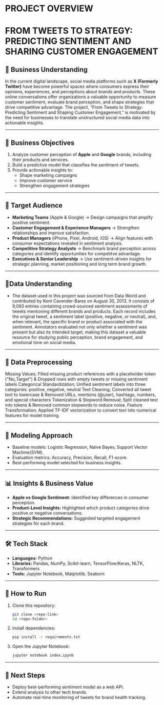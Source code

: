 # PROJECT OVERVIEW
# FROM TWEETS TO STRATEGY: PREDICTING SENTIMENT AND SHARING CUSTOMER ENGAGEMENT  

## 📌 Business Understanding
In the current digital landscape, social media platforms such as **X (Formerly Twitter)**  have become powerful spaces where consumers express their opinions, experiences, and perceptions about brands and products. These online conversations offer organizations a valuable opportunity to measure customer sentiment, evaluate brand perception, and shape strategies that drive competitive advantage. 
The project, “From Tweets to Strategy: Predicting Sentiment and Shaping Customer Engagement,” is motivated by the need for businesses to translate unstructured social media data into actionable insights.  

---

## 🎯 Business Objectives  
1. Analyze customer perception of **Apple** and **Google** brands, including their products and services.  
2. Build a predictive model that classifies the sentiment of tweets.  
3. Provide actionable insights to:  
   - Shape marketing campaigns  
   - Improve customer service  
   - Strengthen engagement strategies  

---

## 👥 Target Audience  
- **Marketing Teams** (Apple & Google) → Design campaigns that amplify positive sentiment.  
- **Customer Engagement & Experience Managers** → Strengthen relationships and improve satisfaction.  
- **Product Managers** (iPhone, Pixel, Android, iOS) → Align features with consumer expectations revealed in sentiment analysis.  
- **Competitive Strategy Analysts** → Benchmark brand perception across categories and identify opportunities for competitve advantage.  
- **Executives & Senior Leadership** → Use sentiment-driven insights for strategic planning, market positioning and long term brand growth.  

---

## 📂Data Understanding
- The dataset used in this project was sourced from Data World and contributed by Kent Cavender-Bares on August 30, 2013. It consists of 9,093 entries containing crowd-sourced sentiment assessments of tweets mentioning different brands and products. Each record includes the original tweet, a sentiment label (positive, negative, or neutral), and, when relevant, the specific brand or product associated with the sentiment. Annotators evaluated not only whether a sentiment was present but also its intended target, making this dataset a valuable resource for studying public perception, brand engagement, and emotional tone on social media.

---

## 📂 Data Preprocessing  
Missing Values; Filled missing product references with a placeholder token ("No_Target") & Dropped rows with empty tweets or missing sentiment labels
Categorical Standardization; Unified sentiment labels into three categories: positive, negative, neutral 
Text Cleaning; Converted all tweet text to lowercase & Removed URLs, mentions (@user), hashtags, numbers, and special characters
Tokenization & Stopword Removal; Split cleaned text into tokens & Removed common stopwords to reduce noise.
Feature Transformation; Applied TF-IDF vectorization to convert text into numerical features for model training.   

---

## 🤖 Modeling Approach  
- Baseline models: Logistic Regression, Naïve Bayes, Support Vector Machine(SVM).  
- Evaluation metrics: Accuracy, Precision, Recall, F1-score.  
- Best-performing model selected for business insights.  

---

## 📊 Insights & Business Value  
- **Apple vs Google Sentiment:** Identified key differences in consumer perception.  
- **Product-Level Insights:** Highlighted which product categories drive positive or negative conversations.  
- **Strategic Recommendations:** Suggested targeted engagement strategies for each brand.  

---

## 🛠️ Tech Stack  
- **Languages:** Python  
- **Libraries:** Pandas, NumPy, Scikit-learn, TensorFlow/Keras, NLTK, Transformers  
- **Tools:** Jupyter Notebook, Matplotlib, Seaborn  

---

## 🚀 How to Run  
1. Clone this repository:  
   ```bash
   git clone <repo-link>
   cd <repo-folder>
   ```
2. Install dependencies:  
   ```bash
   pip install -r requirements.txt
   ```
3. Open the Jupyter Notebook:  
   ```bash
   jupyter notebook index.ipynb
   ```

---

## 📌 Next Steps  
- Deploy best-performing sentiment model as a web API.  
- Extend analysis to other tech brands.  
- Automate real-time monitoring of tweets for brand health tracking.  
